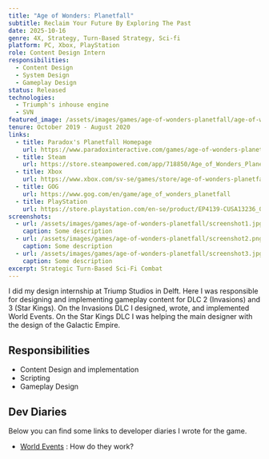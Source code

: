 ```yaml
---
title: "Age of Wonders: Planetfall"
subtitle: Reclaim Your Future By Exploring The Past
date: 2025-10-16
genre: 4X, Strategy, Turn-Based Strategy, Sci-fi
platform: PC, Xbox, PlayStation
role: Content Design Intern
responsibilities:
  - Content Design
  - System Design
  - Gameplay Design
status: Released
technologies:
  - Triumph's inhouse engine
  - SVN
featured_image: /assets/images/games/age-of-wonders-planetfall/age-of-wonders-planetfall-splash.jpg
tenure: October 2019 - August 2020
links:
  - title: Paradox's Planetfall Homepage
    url: https://www.paradoxinteractive.com/games/age-of-wonders-planetfall/about
  - title: Steam
    url: https://store.steampowered.com/app/718850/Age_of_Wonders_Planetfall/
  - title: Xbox
    url: https://www.xbox.com/sv-se/games/store/age-of-wonders-planetfall/bptkrr85p0jw
  - title: GOG
    url: https://www.gog.com/en/game/age_of_wonders_planetfall
  - title: PlayStation
    url: https://store.playstation.com/en-se/product/EP4139-CUSA13236_00-AOWPLANETFALL000/
screenshots:
  - url: /assets/images/games/age-of-wonders-planetfall/screenshot1.jpg
    caption: Some description
  - url: /assets/images/games/age-of-wonders-planetfall/screenshot2.png
    caption: Some description
  - url: /assets/images/games/age-of-wonders-planetfall/screenshot3.jpg
    caption: Some description
excerpt: Strategic Turn-Based Sci-Fi Combat
---
```


I did my design internship at Triump Studios in Delft. Here I was responsible for designing and implementing gameplay content for DLC 2 (Invasions) and 3 (Star Kings). On the Invasions DLC I designed, wrote, and implemented World Events. On the Star Kings DLC I was helping the main designer with the design of the Galactic Empire. 


## Responsibilities
  - Content Design and implementation
  - Scripting
  - Gameplay Design

## Dev Diaries
Below you can find some links to developer diaries I wrote for the game.
- [World Events](https://forum.paradoxplaza.com/forum/threads/age-of-wonders-planetfall-dev-diary-61-world-events.1389687/) : How do they work?